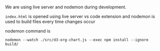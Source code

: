 We are using live server and nodemon during development.

`index.html` is opened using live server vs code extension and nodemon is used to build files every time changes occur

nodemon command is
```npm
nodemon --watch ./src/d3-org-chart.js --exec npm install --ignore build/
```
